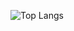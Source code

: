 ![Top Langs](https://github-readme-stats.vercel.app/api/top-langs/?username=adam-fitz395&hide_progress=false)
